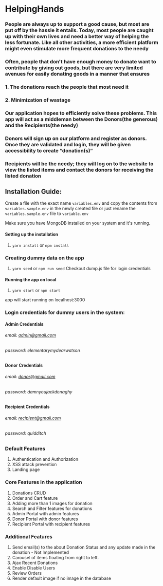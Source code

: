 # HelpingHands

### People are always up to support a good cause, but most are put off by the hassle it entails. Today, most people are caught up with their own lives and need a better way of helping the less fortunate. Like all other activities, a more efficient platform might even stimulate more frequent donations to the needy

### Often, people that don't have enough money to donate want to contribute by giving out goods, but there are very limited avenues for easily donating goods in a manner that ensures

### 1. The donations reach the people that most need it

### 2. Minimization of wastage

### Our application hopes to efficiently solve these problems. This app will act as a middleman between the Donors(the generous) and the Recipients(the needy)

### Donors will sign up on our platform and register as donors. Once they are validated and login, they will be given accessibility to create “donation(s)”

### Recipients will be the needy; they will log on to the website to view the listed items and contact the donors for receiving the listed donation

## Installation Guide:

Create a file with the exact name `variables.env` and copy the contents from `variables.sample.env` in the newly created file or just rename the `variables.sample.env` file to `variable.env`

Make sure you have MongoDB installed on your system and it's running.

#### Setting up the installation
1. `yarn install` or `npm install`

### Creating dummy data on the app
1. `yarn seed` or `npm run seed`
Checkout dump.js file for login credentials

#### Running the app on local
1. `yarn start` or `npm start`

app will start running on localhost:3000

### Login credentials for dummy users in the system: 

#### Admin Credentials
###### email: admin@gmail.com
###### password: elementarymydearwatson

#### Donor Credentials
###### email: donor@gmail.com
###### password: damnyoujackdonaghy

#### Recipient Credentials
###### email: recipient@gmail.com
###### password: quidditch

### Default Features

1. Authentication and Authorization
2. XSS attack prevention
3. Landing page


### Core Features in the application
1. Donations CRUD 
2. Order and Cart feature
3. Adding more than 1 images for donation
4. Search and Filter features for donations
5. Admin Portal with admin features
6. Donor Portal with donor features
7. Recipient Portal with recipient features

### Additional Features

1. Send email(s) to the about Donation Status and any update made in the donation - Not Implemented
2. Carousel of items floating from right to left.
3. Ajax Recent Donations
4. Enable Disable Users
5. Review Orders
6. Render default image if no image in the database
